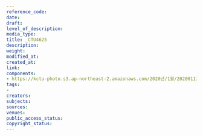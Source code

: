```yaml
---
reference_code: 
date: 
draft: 
level_of_description: 
media_type: 
title: _CTU4625
description: 
weight: 
modified_at: 
created_at: 
link: 
components:
- https://kctu-photo.s3.ap-northeast-2.amazonaws.com/2020년/1월/20200113_민주당+전혜숙+의원실+톨게이트+노동자+강제+퇴거+집행+규탄+기자회견/_CTU4625.jpg
tags:
- 
creators: 
subjects: 
sources: 
venues: 
public_access_status: 
copyright_status: 
---
```

